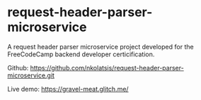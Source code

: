 # request-header-parser-microservice

A request header parser microservice project developed for the FreeCodeCamp backend developer certicification.

Github: https://github.com/nkolatsis/request-header-parser-microservice.git

Live demo: https://gravel-meat.glitch.me/